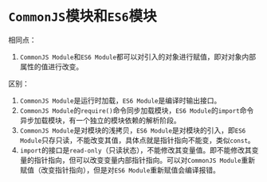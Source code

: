 # `CommonJS`模块和`ES6`模块

相同点：

1. `CommonJS Module`和`ES6 Module`都可以对引⼊的对象进⾏赋值，即对对象内部属性的值进行改变。

区别：

1. `CommonJS Module`是运行时加载，`ES6 Module`是编译时输出接口。
2. `CommonJS Module`的`require()`命令同步加载模块，`ES6 Module`的`import`命令异步加载模块，有一个独立的模块依赖的解析阶段。
3. `CommonJS Module`是对模块的浅拷贝，`ES6 Module`是对模块的引入，即`ES6 Module`只存只读，不能改变其值，具体点就是指针指向不能变，类似`const`。
4. `import`的接口是`read-only`（只读状态），不能修改其变量值。即不能修改其变量的指针指向，但可以改变变量内部指针指向。可以对`CommonJS Module`重新赋值（改变指针指向），但是对`ES6 Module`重新赋值会编译报错。
